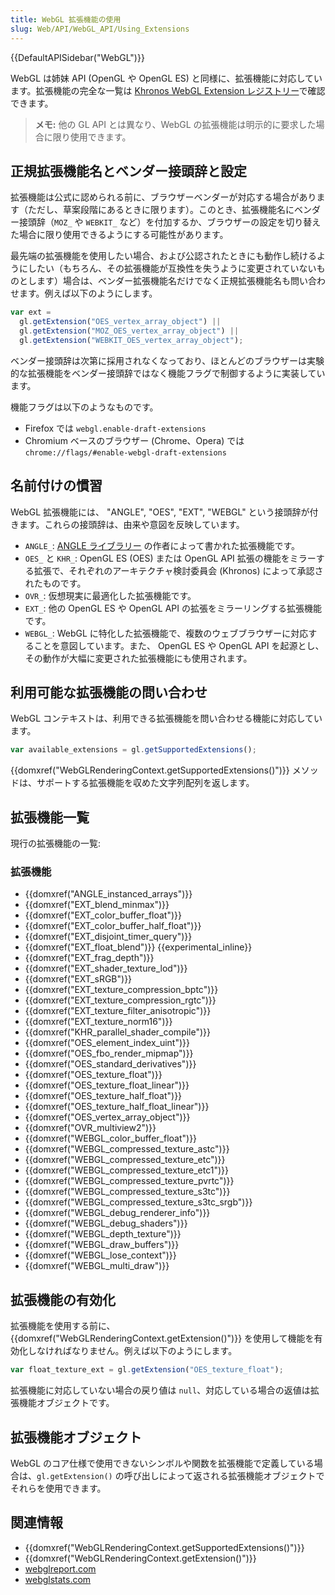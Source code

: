 ```yaml
---
title: WebGL 拡張機能の使用
slug: Web/API/WebGL_API/Using_Extensions
---
```


{{DefaultAPISidebar("WebGL")}}

WebGL は姉妹 API (OpenGL や OpenGL ES) と同様に、拡張機能に対応しています。拡張機能の完全な一覧は [Khronos WebGL Extension レジストリー](http://www.khronos.org/registry/webgl/extensions/)で確認できます。

> **メモ:** 他の GL API とは異なり、WebGL の拡張機能は明示的に要求した場合に限り使用できます。

## 正規拡張機能名とベンダー接頭辞と設定

拡張機能は公式に認められる前に、ブラウザーベンダーが対応する場合があります（ただし、草案段階にあるときに限ります）。このとき、拡張機能名にベンダー接頭辞（`MOZ_` や `WEBKIT_` など）を付加するか、ブラウザーの設定を切り替えた場合に限り使用できるようにする可能性があります。

最先端の拡張機能を使用したい場合、および公認されたときにも動作し続けるようにしたい（もちろん、その拡張機能が互換性を失うように変更されていないものとします）場合は、ベンダー拡張機能名だけでなく正規拡張機能名も問い合わせます。例えば以下のようにします。

```js
var ext =
  gl.getExtension("OES_vertex_array_object") ||
  gl.getExtension("MOZ_OES_vertex_array_object") ||
  gl.getExtension("WEBKIT_OES_vertex_array_object");
```

ベンダー接頭辞は次第に採用されなくなっており、ほとんどのブラウザーは実験的な拡張機能をベンダー接頭辞ではなく機能フラグで制御するように実装しています。

機能フラグは以下のようなものです。

- Firefox では `webgl.enable-draft-extensions`
- Chromium ベースのブラウザー (Chrome、Opera) では `chrome://flags/#enable-webgl-draft-extensions`

## 名前付けの慣習

WebGL 拡張機能には、 "ANGLE", "OES", "EXT", "WEBGL" という接頭辞が付きます。これらの接頭辞は、由来や意図を反映しています。

- `ANGLE_`: [ANGLE ライブラリー](https://en.wikipedia.org/wiki/ANGLE_%28software%29) の作者によって書かれた拡張機能です。
- `OES_` と `KHR_`: OpenGL ES (OES) または OpenGL API 拡張の機能をミラーする拡張で、それぞれのアーキテクチャ検討委員会 (Khronos) によって承認されたものです。
- `OVR_`: 仮想現実に最適化した拡張機能です。
- `EXT_`: 他の OpenGL ES や OpenGL API の拡張をミラーリングする拡張機能です。
- `WEBGL_`: WebGL に特化した拡張機能で、複数のウェブブラウザーに対応することを意図しています。また、 OpenGL ES や OpenGL API を起源とし、その動作が大幅に変更された拡張機能にも使用されます。

## 利用可能な拡張機能の問い合わせ

WebGL コンテキストは、利用できる拡張機能を問い合わせる機能に対応しています。

```js
var available_extensions = gl.getSupportedExtensions();
```

{{domxref("WebGLRenderingContext.getSupportedExtensions()")}} メソッドは、サポートする拡張機能を収めた文字列配列を返します。

## 拡張機能一覧

現行の拡張機能の一覧:

### 拡張機能

- {{domxref("ANGLE_instanced_arrays")}}
- {{domxref("EXT_blend_minmax")}}
- {{domxref("EXT_color_buffer_float")}}
- {{domxref("EXT_color_buffer_half_float")}}
- {{domxref("EXT_disjoint_timer_query")}}
- {{domxref("EXT_float_blend")}} {{experimental_inline}}
- {{domxref("EXT_frag_depth")}}
- {{domxref("EXT_shader_texture_lod")}}
- {{domxref("EXT_sRGB")}}
- {{domxref("EXT_texture_compression_bptc")}}
- {{domxref("EXT_texture_compression_rgtc")}}
- {{domxref("EXT_texture_filter_anisotropic")}}
- {{domxref("EXT_texture_norm16")}}
- {{domxref("KHR_parallel_shader_compile")}}
- {{domxref("OES_element_index_uint")}}
- {{domxref("OES_fbo_render_mipmap")}}
- {{domxref("OES_standard_derivatives")}}
- {{domxref("OES_texture_float")}}
- {{domxref("OES_texture_float_linear")}}
- {{domxref("OES_texture_half_float")}}
- {{domxref("OES_texture_half_float_linear")}}
- {{domxref("OES_vertex_array_object")}}
- {{domxref("OVR_multiview2")}}
- {{domxref("WEBGL_color_buffer_float")}}
- {{domxref("WEBGL_compressed_texture_astc")}}
- {{domxref("WEBGL_compressed_texture_etc")}}
- {{domxref("WEBGL_compressed_texture_etc1")}}
- {{domxref("WEBGL_compressed_texture_pvrtc")}}
- {{domxref("WEBGL_compressed_texture_s3tc")}}
- {{domxref("WEBGL_compressed_texture_s3tc_srgb")}}
- {{domxref("WEBGL_debug_renderer_info")}}
- {{domxref("WEBGL_debug_shaders")}}
- {{domxref("WEBGL_depth_texture")}}
- {{domxref("WEBGL_draw_buffers")}}
- {{domxref("WEBGL_lose_context")}}
- {{domxref("WEBGL_multi_draw")}}

## 拡張機能の有効化

拡張機能を使用する前に、 {{domxref("WebGLRenderingContext.getExtension()")}} を使用して機能を有効化しなければなりません。例えば以下のようにします。

```js
var float_texture_ext = gl.getExtension("OES_texture_float");
```

拡張機能に対応していない場合の戻り値は `null`、対応している場合の返値は拡張機能オブジェクトです。

## 拡張機能オブジェクト

WebGL のコア仕様で使用できないシンボルや関数を拡張機能で定義している場合は、`gl.getExtension()` の呼び出しによって返される拡張機能オブジェクトでそれらを使用できます。

## 関連情報

- {{domxref("WebGLRenderingContext.getSupportedExtensions()")}}
- {{domxref("WebGLRenderingContext.getExtension()")}}
- [webglreport.com](https://webglreport.com/)
- [webglstats.com](http://webglstats.com)
